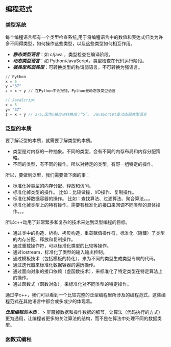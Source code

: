 ## 编程范式

### 类型系统

每个编程语言都有一个类型检查系统,用于将编程语言中的数值和表达式归类为许多不同得类型，如何操作这些类型，以及这些类型如何相互作用。  

- ***静态类型语言***：如 c/java ，类型检查在编译阶段。
- ***动态类型语言***：如 Python/JavaScript，类型检查在代码运行阶段。
- ***强类型和弱类型***：可转换类型的称谓弱语言，不可转换为强语言。

``` Python
// Python 
x = 5
y ="37"
z = x + y // 在Python中会报错，Python是动态强类型语言

```
```JavaScript
// JavaScript
x = 5
y= "37"
z = x + y // 375,因为x被自动转换成了“5”。 JavaScript是动态弱类型语言

```

### 泛型的本质

要了解泛型的本质，就需要了解类型的本质。

- 类型是对内存的一种抽象。不同的类型，会有不同的内存布局和内存分配策略。
- 不同的类型，有不同的操作。所以对特定的类型，有野一组特定的操作。

所以，要做到泛型，我们需要做下面的事：

- 标准化掉类型的内存分配、释放和访问。
- 标准化掉类型的操作。 比如：比较做操，I/O操作、复制操作。
- 标准化掉数据容器的操作。 比如：查找算法、过滤算法、聚合算法。。。
- 标准化掉类型上的特有操作。需要有标准化的接口来回调不同类型的具体操作。。。

所以c++动用了非常繁多和复杂的技术来达到泛型编程的目标。

- 通过类中的构造、析构、拷贝构造，重载赋值操作符，标准化（隐藏）了类型的内存分配、释放和复制操作。
- 通过重载操作符，可以标准化类型的比较等操作。
- 通过iostream，标准化了类型的输入输出控制。
- 通过模板技术（包括模板的特化），来为不同的类型生成类型专属的代码。
- 通过迭代器来标准化数据容器的遍历操作。
- 通过面向对象的接口依赖（虚函数技术），来标准化了特定类型在特定算法上的操作。
- 通过函数式（函数对象），来标准化对不同类型的特定操作。

通过学c++，我们可以看到一个比较完整的泛型编程里所涉及的编程范式，这些编程范式在其他语言中都会或多或少的体现着。

***泛型编程的本质***：
    > 屏蔽掉数据和操作数据的细节，让算法（代码执行的方式）更为通用，让编程者更多的关注算法的结构，而不是在算法中处理不同的数据类型。

### 函数式编程

